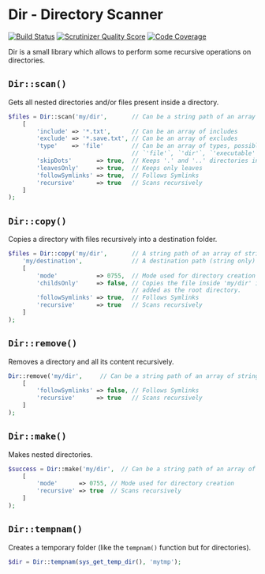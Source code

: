 # Dir - Directory Scanner

[![Build Status](https://travis-ci.org/crysalead/dir.png?branch=master)](https://travis-ci.org/crysalead/dir) [![Scrutinizer Quality Score](https://scrutinizer-ci.com/g/crysalead/dir/badges/quality-score.png?s=1ef861497b4e3394b8141160e5f3907e45ea2149)](https://scrutinizer-ci.com/g/crysalead/dir/) [![Code Coverage](https://scrutinizer-ci.com/g/crysalead/dir/badges/coverage.png?s=ef6f07deaccac56d0f4c1591fc99761fed854461)](https://scrutinizer-ci.com/g/crysalead/dir/)

Dir is a small library which allows to perform some recursive operations on directories.

## `Dir::scan()`

Gets all nested directories and/or files present inside a directory.

```php
$files = Dir::scan('my/dir',       // Can be a string path of an array of string paths
    [
        'include' => '*.txt',      // Can be an array of includes
        'exclude' => '*.save.txt', // Can be an array of excludes
        'type'    => 'file'        // Can be an array of types, possible values:
                                   // `'file'`, `'dir'`, `'executable'`, `'link'`, `'readable'`, `'writable'`
        'skipDots'       => true,  // Keeps '.' and '..' directories in result
        'leavesOnly'     => true,  // Keeps only leaves
        'followSymlinks' => true,  // Follows Symlinks
        'recursive'      => true   // Scans recursively
    ]
);
```

## `Dir::copy()`

Copies a directory with files recursively into a destination folder.

```php
$files = Dir::copy('my/dir',       // A string path of an array of string paths
    'my/destination',              // A destination path (string only)
    [
        'mode'           => 0755,  // Mode used for directory creation
        'childsOnly'     => false, // Copies the file inside 'my/dir' if `true`, otherwise `dir` will be
                                   // added as the root directory.
        'followSymlinks' => true,  // Follows Symlinks
        'recursive'      => true   // Scans recursively
    ]
);
```

## `Dir::remove()`

Removes a directory and all its content recursively.

```php
Dir::remove('my/dir',     // Can be a string path of an array of string paths
    [
        'followSymlinks' => false, // Follows Symlinks
        'recursive'      => true   // Scans recursively
    ]
);
```

## `Dir::make()`

Makes nested directories.

```php
$success = Dir::make('my/dir',  // Can be a string path of an array of string paths
    [
        'mode'      => 0755, // Mode used for directory creation
        'recursive' => true  // Scans recursively
    ]
);
```

## `Dir::tempnam()`

Creates a temporary folder (like the `tempnam()` function but for directories).

```php
$dir = Dir::tempnam(sys_get_temp_dir(), 'mytmp');
```
